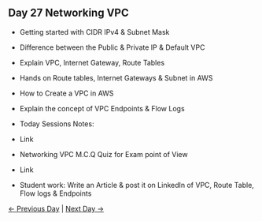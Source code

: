 ## Day 27 Networking VPC

 - Getting started with CIDR IPv4 & Subnet Mask
 - Difference between the Public & Private IP & Default VPC
 - Explain VPC, Internet Gateway, Route Tables
 - Hands on Route tables, Internet Gateways & Subnet in AWS
 - How to Create a VPC in AWS
 - Explain the concept of VPC Endpoints & Flow Logs
 

  - Today Sessions Notes:
  - Link
  - Networking VPC M.C.Q Quiz for Exam point of View
  - Link

  - Student work: Write an Article & post it on LinkedIn of VPC, Route Table, Flow logs & Endpoints

 [← Previous Day](../day26/README.md) | [Next Day →](../day28/README.md)

